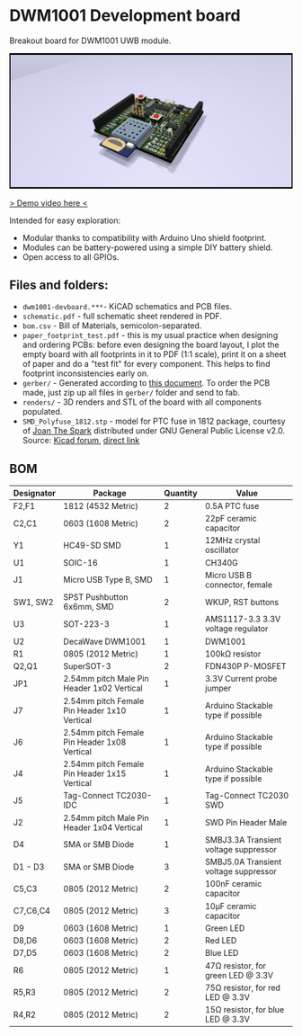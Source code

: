 # DWM1001 Development board
Breakout board for DWM1001 UWB module.

![10_raytrace_right.png](https://github.com/panovvv/dwm1001-devboard/raw/main/renders/10_raytrace_right.png)

[> Demo video here <](https://www.youtube.com/watch?v=SorOhWdywFg)

Intended for easy exploration:
* Modular thanks to compatibility with Arduino Uno shield footprint.
* Modules can be battery-powered using a simple DIY battery shield.
* Open access to all GPIOs.

## Files and folders:

* `dwm1001-devboard.***`- KiCAD schematics and PCB files.
* `schematic.pdf` - full schematic sheet rendered in PDF.
* `bom.csv` - Bill of Materials, semicolon-separated.
* `paper_footprint_test.pdf` - this is my usual practice when designing and ordering PCBs:
before even designing the board layout, I plot the empty board with all footprints in it to PDF
(1:1 scale), print it on a sheet of paper and do a "test fit" for every component. This helps 
to find footprint inconsistencies early on.
* `gerber/` - Generated according to
[this document](https://support.jlcpcb.com/article/102-kicad-515---generating-gerber-and-drill-files).
To order the PCB made, just zip up all files in `gerber/` folder and send to fab.
* `renders/` - 3D renders and STL of the board with all components populated.
* `SMD_Polyfuse_1812.stp` - model for PTC fuse in 1812 package, courtesy of 
  [Joan The Spark](https://forum.kicad.info/u/Joan_Sparky) distributed under GNU General Public License v2.0. 
  Source: [Kicad forum](https://forum.kicad.info/t/polyfuse-3d-models/6859), [direct link](https://kicad-info.s3-us-west-2.amazonaws.com/original/2X/6/6d10c55baa8ffbd4a3f9c269ba751e2fab07bd70.stp)

## BOM

|Designator|Package                                     |Quantity|Value                                |
|----------|--------------------------------------------|--------|-------------------------------------|
|F2,F1     |1812 (4532 Metric)                          |2       |0.5A PTC fuse                        |
|C2,C1     |0603 (1608 Metric)                          |2       |22pF ceramic capacitor               |
|Y1        |HC49-SD SMD                                 |1       |12MHz crystal oscillator             |
|U1        |SOIC-16                                     |1       |CH340G                               |
|J1        |Micro USB Type B, SMD                       |1       |Micro USB B connector, female        |
|SW1, SW2  |SPST Pushbutton 6x6mm, SMD                  |2       |WKUP, RST buttons                    |
|U3        |SOT-223-3                                   |1       |AMS1117-3.3 3.3V voltage regulator   |
|U2        |DecaWave DWM1001                            |1       |DWM1001                              |
|R1        |0805 (2012 Metric)                          |1       |100kΩ resistor                       |
|Q2,Q1     |SuperSOT-3                                  |2       |FDN430P P-MOSFET                     |
|JP1       |2.54mm pitch Male Pin Header 1x02 Vertical  |1       |3.3V Current probe jumper            |
|J7        |2.54mm pitch Female Pin Header 1x10 Vertical|1       |Arduino Stackable type if possible   |
|J6        |2.54mm pitch Female Pin Header 1x08 Vertical|1       |Arduino Stackable type if possible   |
|J4        |2.54mm pitch Female Pin Header 1x15 Vertical|1       |Arduino Stackable type if possible   |
|J5        |Tag-Connect TC2030-IDC                      |1       |Tag-Connect TC2030 SWD               |
|J2        |2.54mm pitch Male Pin Header 1x04 Vertical  |1       |SWD Pin Header Male                  |
|D4        |SMA or SMB Diode                            |1       |SMBJ3.3A Transient voltage suppressor|
|D1 - D3   |SMA or SMB Diode                            |3       |SMBJ5.0A Transient voltage suppressor|
|C5,C3     |0805 (2012 Metric)                          |2       |100nF ceramic capacitor              |
|C7,C6,C4  |0805 (2012 Metric)                          |3       |10µF ceramic capacitor               |
|D9        |0603 (1608 Metric)                          |1       |Green LED                            |
|D8,D6     |0603 (1608 Metric)                          |2       |Red LED                              |
|D7,D5     |0603 (1608 Metric)                          |2       |Blue LED                             |
|R6        |0805 (2012 Metric)                          |1       |47Ω resistor, for green LED @ 3.3V   |
|R5,R3     |0805 (2012 Metric)                          |2       |75Ω resistor, for red LED @ 3.3V     |
|R4,R2     |0805 (2012 Metric)                          |2       |15Ω resistor, for blue LED @ 3.3V    |
